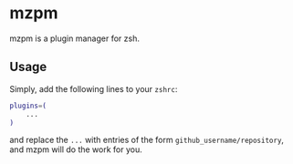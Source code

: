 # mzpm

mzpm is a plugin manager for zsh.

## Usage

Simply, add the following lines to your `zshrc`:

```zsh
plugins=(
    ...
)
```

and replace the `...` with entries of the form `github_username/repository`, and
mzpm will do the work for you.
